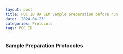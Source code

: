 ```yaml
---
layout: post
title: POC ID RA SEM Sample preparation before run
date: '2024-04-23'
categories: Protocols
tags: POC ID
---
```


### Sample Preparation Protocoles   
